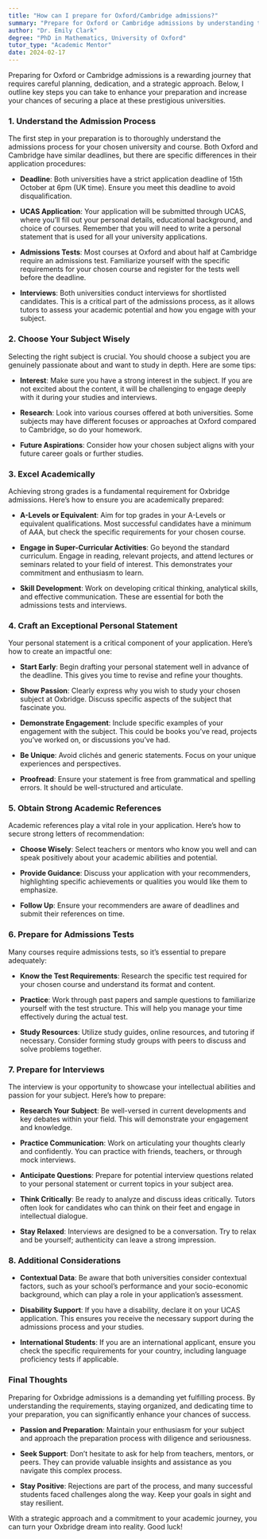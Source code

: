```yaml
---
title: "How can I prepare for Oxford/Cambridge admissions?"
summary: "Prepare for Oxford or Cambridge admissions by understanding the process, meeting deadlines, and following strategic steps to boost your chances."
author: "Dr. Emily Clark"
degree: "PhD in Mathematics, University of Oxford"
tutor_type: "Academic Mentor"
date: 2024-02-17
---
```


Preparing for Oxford or Cambridge admissions is a rewarding journey that requires careful planning, dedication, and a strategic approach. Below, I outline key steps you can take to enhance your preparation and increase your chances of securing a place at these prestigious universities.

### **1. Understand the Admission Process**

The first step in your preparation is to thoroughly understand the admissions process for your chosen university and course. Both Oxford and Cambridge have similar deadlines, but there are specific differences in their application procedures:

- **Deadline**: Both universities have a strict application deadline of 15th October at 6pm (UK time). Ensure you meet this deadline to avoid disqualification.
  
- **UCAS Application**: Your application will be submitted through UCAS, where you’ll fill out your personal details, educational background, and choice of courses. Remember that you will need to write a personal statement that is used for all your university applications.

- **Admissions Tests**: Most courses at Oxford and about half at Cambridge require an admissions test. Familiarize yourself with the specific requirements for your chosen course and register for the tests well before the deadline.

- **Interviews**: Both universities conduct interviews for shortlisted candidates. This is a critical part of the admissions process, as it allows tutors to assess your academic potential and how you engage with your subject.

### **2. Choose Your Subject Wisely**

Selecting the right subject is crucial. You should choose a subject you are genuinely passionate about and want to study in depth. Here are some tips:

- **Interest**: Make sure you have a strong interest in the subject. If you are not excited about the content, it will be challenging to engage deeply with it during your studies and interviews.

- **Research**: Look into various courses offered at both universities. Some subjects may have different focuses or approaches at Oxford compared to Cambridge, so do your homework.

- **Future Aspirations**: Consider how your chosen subject aligns with your future career goals or further studies.

### **3. Excel Academically**

Achieving strong grades is a fundamental requirement for Oxbridge admissions. Here’s how to ensure you are academically prepared:

- **A-Levels or Equivalent**: Aim for top grades in your A-Levels or equivalent qualifications. Most successful candidates have a minimum of A*A*A, but check the specific requirements for your chosen course.

- **Engage in Super-Curricular Activities**: Go beyond the standard curriculum. Engage in reading, relevant projects, and attend lectures or seminars related to your field of interest. This demonstrates your commitment and enthusiasm to learn.

- **Skill Development**: Work on developing critical thinking, analytical skills, and effective communication. These are essential for both the admissions tests and interviews.

### **4. Craft an Exceptional Personal Statement**

Your personal statement is a critical component of your application. Here’s how to create an impactful one:

- **Start Early**: Begin drafting your personal statement well in advance of the deadline. This gives you time to revise and refine your thoughts.

- **Show Passion**: Clearly express why you wish to study your chosen subject at Oxbridge. Discuss specific aspects of the subject that fascinate you.

- **Demonstrate Engagement**: Include specific examples of your engagement with the subject. This could be books you’ve read, projects you’ve worked on, or discussions you’ve had.

- **Be Unique**: Avoid clichés and generic statements. Focus on your unique experiences and perspectives.

- **Proofread**: Ensure your statement is free from grammatical and spelling errors. It should be well-structured and articulate.

### **5. Obtain Strong Academic References**

Academic references play a vital role in your application. Here’s how to secure strong letters of recommendation:

- **Choose Wisely**: Select teachers or mentors who know you well and can speak positively about your academic abilities and potential.

- **Provide Guidance**: Discuss your application with your recommenders, highlighting specific achievements or qualities you would like them to emphasize.

- **Follow Up**: Ensure your recommenders are aware of deadlines and submit their references on time.

### **6. Prepare for Admissions Tests**

Many courses require admissions tests, so it’s essential to prepare adequately:

- **Know the Test Requirements**: Research the specific test required for your chosen course and understand its format and content.

- **Practice**: Work through past papers and sample questions to familiarize yourself with the test structure. This will help you manage your time effectively during the actual test.

- **Study Resources**: Utilize study guides, online resources, and tutoring if necessary. Consider forming study groups with peers to discuss and solve problems together.

### **7. Prepare for Interviews**

The interview is your opportunity to showcase your intellectual abilities and passion for your subject. Here’s how to prepare:

- **Research Your Subject**: Be well-versed in current developments and key debates within your field. This will demonstrate your engagement and knowledge.

- **Practice Communication**: Work on articulating your thoughts clearly and confidently. You can practice with friends, teachers, or through mock interviews.

- **Anticipate Questions**: Prepare for potential interview questions related to your personal statement or current topics in your subject area.

- **Think Critically**: Be ready to analyze and discuss ideas critically. Tutors often look for candidates who can think on their feet and engage in intellectual dialogue.

- **Stay Relaxed**: Interviews are designed to be a conversation. Try to relax and be yourself; authenticity can leave a strong impression.

### **8. Additional Considerations**

- **Contextual Data**: Be aware that both universities consider contextual factors, such as your school’s performance and your socio-economic background, which can play a role in your application’s assessment.

- **Disability Support**: If you have a disability, declare it on your UCAS application. This ensures you receive the necessary support during the admissions process and your studies.

- **International Students**: If you are an international applicant, ensure you check the specific requirements for your country, including language proficiency tests if applicable.

### **Final Thoughts**

Preparing for Oxbridge admissions is a demanding yet fulfilling process. By understanding the requirements, staying organized, and dedicating time to your preparation, you can significantly enhance your chances of success.

- **Passion and Preparation**: Maintain your enthusiasm for your subject and approach the preparation process with diligence and seriousness.

- **Seek Support**: Don’t hesitate to ask for help from teachers, mentors, or peers. They can provide valuable insights and assistance as you navigate this complex process.

- **Stay Positive**: Rejections are part of the process, and many successful students faced challenges along the way. Keep your goals in sight and stay resilient.

With a strategic approach and a commitment to your academic journey, you can turn your Oxbridge dream into reality. Good luck!
    